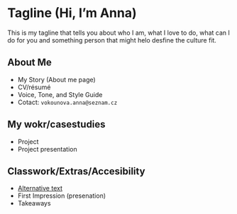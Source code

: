 # Tagline (Hi, I’m Anna)

This is my tagline that tells  you about who I am, what I love to do, what can I do for you and something person that might helo desfine the culture fit. 

## About Me

- My Story (About me page)
- CV/résumé
- Voice, Tone, and Style Guide
- Cotact: `vokounova.anna@seznam.cz`

## My wokr/casestudies

- Project
- Project presentation

## Classwork/Extras/Accesibility

- [Alternative text](01-alternative-text)
- First Impression (presenation)
- Takeaways

